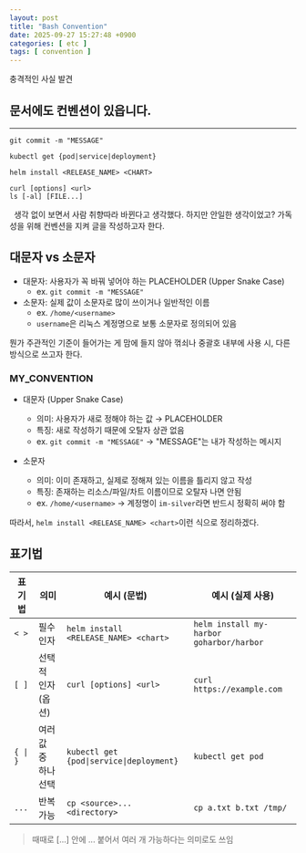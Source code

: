 ```yaml
---
layout: post
title: "Bash Convention"
date: 2025-09-27 15:27:48 +0900
categories: [ etc ]
tags: [ convention ]
---
```


충격적인 사실 발견

## 문서에도 컨벤션이 있읍니다.

---
```shell
git commit -m "MESSAGE"
```

```shell
kubectl get {pod|service|deployment}
```

```shell
helm install <RELEASE_NAME> <CHART>
```

```shell
curl [options] <url>
ls [-al] [FILE...]
```

&nbsp; 생각 없이 보면서 사람 취향따라 바뀐다고 생각했다.
하지만 안일한 생각이었고? 가독성을 위해 컨벤션을 지켜 글을 작성하고자 한다.


## 대문자 vs 소문자

- 대문자: 사용자가 꼭 바꿔 넣어야 하는 PLACEHOLDER (Upper Snake Case)
  - ex. `git commit -m "MESSAGE"`
- 소문자: 실제 값이 소문자로 많이 쓰이거나 일반적인 이름
  - ex. `/home/<username>`
  - `username`은 리눅스 계정명으로 보통 소문자로 정의되어 있음

뭔가 주관적인 기준이 들어가는 게 맘에 들지 않아 꺾쇠나 중괄호 내부에 사용 시, 다른 방식으로 쓰고자 한다.

### MY_CONVENTION
- 대문자 (Upper Snake Case)
  - 의미: 사용자가 새로 정해야 하는 값 → PLACEHOLDER
  - 특징: 새로 작성하기 때문에 오탈자 상관 없음
  - ex. `git commit -m "MESSAGE"` → "MESSAGE"는 내가 작성하는 메시지

- 소문자
  - 의미: 이미 존재하고, 실제로 정해져 있는 이름을 틀리지 않고 작성
  - 특징: 존재하는 리소스/파일/차트 이름이므로 오탈자 나면 안됨
  - ex. `/home/<username>` → 계정명이 `im-silver`라면 반드시 정확히 써야 함

따라서, `helm install <RELEASE_NAME> <chart>`이런 식으로 정리하겠다.


## 표기법

| 표기법      | 의미        | 예시 (문법)                                  | 예시 (실제 사용)                               | 
|----------|-----------|------------------------------------------|------------------------------------------| 
| `< >`    | 필수 인자     | `helm install <RELEASE_NAME> <chart>`    | `helm install my-harbor goharbor/harbor` | 
| `[ ]`    | 선택적 인자(옵션) | `curl [options] <url>`                   | `curl https://example.com`               | 
| `{ \| }` | 여러 값 중 하나 선택 | `kubectl get {pod\|service\|deployment}` | `kubectl get pod`                        | 
| `...`    | 반복 가능     | `cp <source>... <directory>`             | `cp a.txt b.txt /tmp/`                   | 

> 때때로 [...] 안에 ... 붙어서 여러 개 가능하다는 의미로도 쓰임


